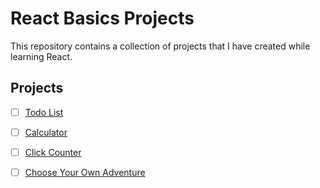 # React Basics Projects

This repository contains a collection of projects that I have created while learning React.

## Projects

- [ ] [Todo List](https://jade-croquembouche-c4a60f.netlify.app/)

- [ ] [Calculator](https://graceful-taffy-84e9b7.netlify.app/)

- [ ] [Click Counter](https://gleaming-sawine-355a2c.netlify.app/)

- [ ] [Choose Your Own Adventure](https://neon-melomakarona-53c09b.netlify.app)
